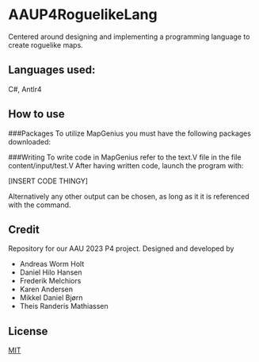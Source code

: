 # AAUP4RoguelikeLang
Centered around designing and implementing a programming language to create roguelike maps.

## Languages used:
C#, Antlr4

## How to use
###Packages
To utilize MapGenius you must have the following packages downloaded:

###Writing
To write code in MapGenius refer to the text.V file in the file content/input/test.V
After having written code, launch the program with:

[INSERT CODE THINGY]

Alternatively any other output can be chosen, as long as it it is referenced with the command.

## Credit
Repository for our AAU 2023 P4 project. Designed and developed by 
- Andreas Worm Holt
- Daniel Hilo Hansen
- Frederik Melchiors
- Karen Andersen
- Mikkel Daniel Bjørn
- Theis Randeris Mathiassen 

## License

[MIT](https://choosealicense.com/licenses/mit/)
